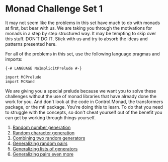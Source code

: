 # Monad Challenge Set 1

It may not seem like the problems in this set have much to do with monads at
first, but bear with us.  We are taking you through the motivations for monads
in a step by step structured way.  It may be tempting to skip over this stuff.
DON'T DO IT.  Stick with us and try to absorb the ideas and patterns presented
here.

For all of the problems in this set, use the following language pragmas and
imports:

    {-# LANGUAGE NoImplicitPrelude #-}

    import MCPrelude
    import MCRand

We are giving you a special prelude because we want you to solve these
challenges without the use of monad libraries that have already done the work
for you.  And don't look at the code in Control.Monad, the transformers
package, or the mtl package.  You're doing this to learn.  To do that you need
to struggle with the concepts, so don't cheat yourself out of the benefit you
can get by working through things yourself.

1. [Random number generation](challenges/1.md)
1. [Random character generation](challenges/2.md)
1. [Combining two random generators](challenges/3.md)
1. [Generalizing random pairs](challenges/4.md)
1. [Generalizing lists of generators](challenges/5.md)
1. [Generalizing pairs even more](challenges/6.md)


